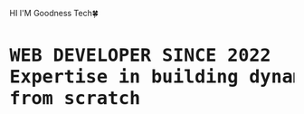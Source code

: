 HI I'M Goodness Tech🍀

<pre><p style="color: auto; font-weight: 900; font-family: monospace; font-size: 2rem;">WEB DEVELOPER SINCE 2022
Expertise in building dynamic and static websites
from scratch</p></pre>


